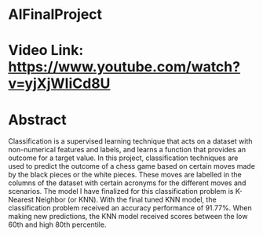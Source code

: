 # AIFinalProject

# Video Link: https://www.youtube.com/watch?v=yjXjWIiCd8U
# Abstract
Classification is a supervised learning technique that acts on a dataset with non-numerical features and labels, and learns a function that provides an outcome for a target value. In this project, classification techniques are used to predict the outcome of a chess game based on certain moves made by the black pieces or the white pieces. These moves are labelled in the columns of the dataset with certain acronyms for the different moves and scenarios. The model I have finalized for this classification problem is K-Nearest Neighbor (or KNN). With the final tuned KNN model, the classification problem received an accuracy performance of 91.77%. When making new predictions, the KNN model received scores between the low 60th and high 80th percentile.
